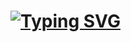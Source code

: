 # [![Typing SVG](https://readme-typing-svg.herokuapp.com?lines=HELLO%2C+IAM+BANDU;I+AM+A+NOOB+DEVOLOPER+%26+A+MODDER;JOIN+%40BOTS_GARAGE;IF+WANT+TO+CONTACT%2C+MY+USERNAME+IS+%40BANDU_OF_TG;LETS+ENJOY+OUR+LIFE%2C+KEEP+POSITIVE)](https://git.io/typing-svg)
